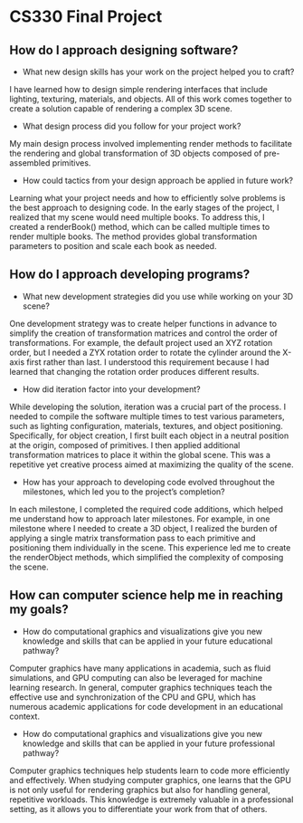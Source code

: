 
# CS330 Final Project

## How do I approach designing software?
- What new design skills has your work on the project helped you to craft?

I have learned how to design simple rendering interfaces that include lighting, texturing, materials, and objects. All of this work comes together to create a solution capable of rendering a complex 3D scene.

- What design process did you follow for your project work?

My main design process involved implementing render methods to facilitate the rendering and global transformation of 3D objects composed of pre-assembled primitives.

- How could tactics from your design approach be applied in future work?

Learning what your project needs and how to efficiently solve problems is the best approach to designing code. In the early stages of the project, I realized that my scene would need multiple books. To address this, I created a renderBook() method, which can be called multiple times to render multiple books. The method provides global transformation parameters to position and scale each book as needed.
## How do I approach developing programs?

- What new development strategies did you use while working on your 3D scene?

One development strategy was to create helper functions in advance to simplify the creation of transformation matrices and control the order of transformations. For example, the default project used an XYZ rotation order, but I needed a ZYX rotation order to rotate the cylinder around the X-axis first rather than last. I understood this requirement because I had learned that changing the rotation order produces different results.


- How did iteration factor into your development?

While developing the solution, iteration was a crucial part of the process. I needed to compile the software multiple times to test various parameters, such as lighting configuration, materials, textures, and object positioning. Specifically, for object creation, I first built each object in a neutral position at the origin, composed of primitives. I then applied additional transformation matrices to place it within the global scene. This was a repetitive yet creative process aimed at maximizing the quality of the scene.

- How has your approach to developing code evolved throughout the milestones, which led you to the project’s completion?

In each milestone, I completed the required code additions, which helped me understand how to approach later milestones. For example, in one milestone where I needed to create a 3D object, I realized the burden of applying a single matrix transformation pass to each primitive and positioning them individually in the scene. This experience led me to create the renderObject methods, which simplified the complexity of composing the scene.

## How can computer science help me in reaching my goals?
- How do computational graphics and visualizations give you new knowledge and skills that can be applied in your future educational pathway?

Computer graphics have many applications in academia, such as fluid simulations, and GPU computing can also be leveraged for machine learning research. In general, computer graphics techniques teach the effective use and synchronization of the CPU and GPU, which has numerous academic applications for code development in an educational context.

- How do computational graphics and visualizations give you new knowledge and skills that can be applied in your future professional pathway?

Computer graphics techniques help students learn to code more efficiently and effectively. When studying computer graphics, one learns that the GPU is not only useful for rendering graphics but also for handling general, repetitive workloads. This knowledge is extremely valuable in a professional setting, as it allows you to differentiate your work from that of others.
